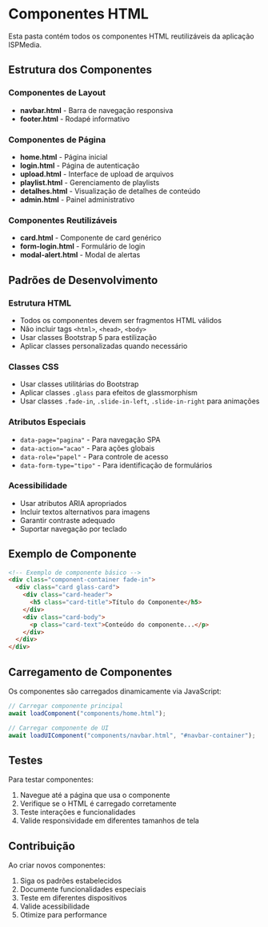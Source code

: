 # Componentes HTML

Esta pasta contém todos os componentes HTML reutilizáveis da aplicação ISPMedia.

## Estrutura dos Componentes

### Componentes de Layout

- **navbar.html** - Barra de navegação responsiva
- **footer.html** - Rodapé informativo

### Componentes de Página

- **home.html** - Página inicial
- **login.html** - Página de autenticação
- **upload.html** - Interface de upload de arquivos
- **playlist.html** - Gerenciamento de playlists
- **detalhes.html** - Visualização de detalhes de conteúdo
- **admin.html** - Painel administrativo

### Componentes Reutilizáveis

- **card.html** - Componente de card genérico
- **form-login.html** - Formulário de login
- **modal-alert.html** - Modal de alertas

## Padrões de Desenvolvimento

### Estrutura HTML

- Todos os componentes devem ser fragmentos HTML válidos
- Não incluir tags `<html>`, `<head>`, `<body>`
- Usar classes Bootstrap 5 para estilização
- Aplicar classes personalizadas quando necessário

### Classes CSS

- Usar classes utilitárias do Bootstrap
- Aplicar classes `.glass` para efeitos de glassmorphism
- Usar classes `.fade-in`, `.slide-in-left`, `.slide-in-right` para animações

### Atributos Especiais

- `data-page="pagina"` - Para navegação SPA
- `data-action="acao"` - Para ações globais
- `data-role="papel"` - Para controle de acesso
- `data-form-type="tipo"` - Para identificação de formulários

### Acessibilidade

- Usar atributos ARIA apropriados
- Incluir textos alternativos para imagens
- Garantir contraste adequado
- Suportar navegação por teclado

## Exemplo de Componente

```html
<!-- Exemplo de componente básico -->
<div class="component-container fade-in">
  <div class="card glass-card">
    <div class="card-header">
      <h5 class="card-title">Título do Componente</h5>
    </div>
    <div class="card-body">
      <p class="card-text">Conteúdo do componente...</p>
    </div>
  </div>
</div>
```

## Carregamento de Componentes

Os componentes são carregados dinamicamente via JavaScript:

```javascript
// Carregar componente principal
await loadComponent("components/home.html");

// Carregar componente de UI
await loadUIComponent("components/navbar.html", "#navbar-container");
```

## Testes

Para testar componentes:

1. Navegue até a página que usa o componente
2. Verifique se o HTML é carregado corretamente
3. Teste interações e funcionalidades
4. Valide responsividade em diferentes tamanhos de tela

## Contribuição

Ao criar novos componentes:

1. Siga os padrões estabelecidos
2. Documente funcionalidades especiais
3. Teste em diferentes dispositivos
4. Valide acessibilidade
5. Otimize para performance
